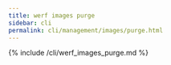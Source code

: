 ```yaml
---
title: werf images purge
sidebar: cli
permalink: cli/management/images/purge.html
---
```


{% include /cli/werf_images_purge.md %}
